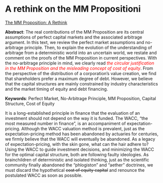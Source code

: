 # A rethink on the MM Propositioni

[The MM Proposition: A Rethink](files/MM-en.pdf)

**Abstract**: The real contributions of the MM Proposition are its central assumptions of perfect capital markets and the associated arbitrage argument. In this text, we review the perfect market assumptions and no-arbitrage principle. Then, to explain the evolution of the understanding of arbitrage from a deterministic world into an uncertain world, we restate and comment on the proofs of the MM Proposition in current perspectives. With the no-arbitrage principle in mind, we clearly read <span style="color:red">*the circular justification in the MM Proposition and the misleading concept of cost of equity*</span>. From the perspective of the distribution of a corporation’s value creation, we find that shareholders prefer a maximum degree of debt. However, we believe that the capital structures are mainly constrained by industry characteristics and the market timing of equity and debt financing.

**Keywords**: Perfect Market, No-Arbitrage Principle, MM Proposition, Capital Structure, Cost of Equity

It is a long-established principle in finance that the evaluation of an investment should not depend on the way it is funded. The WACC, “the most measured number in finance”, is an accompaniment of expectation-pricing. Although the WACC valuation method is prevalent, just as the expectation-pricing method has been abandoned by actuaries for centuries, we firmly believe that the WACC will eventually be abandoned. As a legacy of expectation-pricing, with the skin gone, what can the hair adhere to? Using the WACC to guide investment decisions, and minimizing the WACC for the optimal capital structure, both are following faulty ideologies. As brainchildren of deterministic and isolated thinking, just as the scientific community finally abandoned the “phlogiston” and “aether” doctrines, we must discard the hypothetical ~~cost of equity capital~~ and renounce the postulated WACC as soon as possible.
